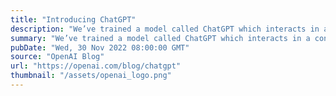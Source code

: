 ```yaml
---
title: "Introducing ChatGPT"
description: "We’ve trained a model called ChatGPT which interacts in a conversational way. The dialogue format makes it possible for ChatGPT to answer followup questions, admit its mistakes, challenge incorrect premises, and reject inappropriate requests."
summary: "We’ve trained a model called ChatGPT which interacts in a conversational way. The dialogue format makes it possible for ChatGPT to answer followup questions, admit its mistakes, challenge incorrect premises, and reject inappropriate requests."
pubDate: "Wed, 30 Nov 2022 08:00:00 GMT"
source: "OpenAI Blog"
url: "https://openai.com/blog/chatgpt"
thumbnail: "/assets/openai_logo.png"
---
```


